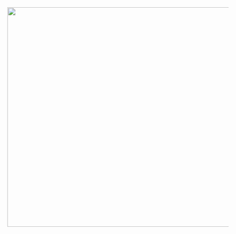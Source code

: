

<img src="https://media.giphy.com/media/MTdNrKa1i1iy3lrJWH/giphy.gif" width="1000" height="500" />

